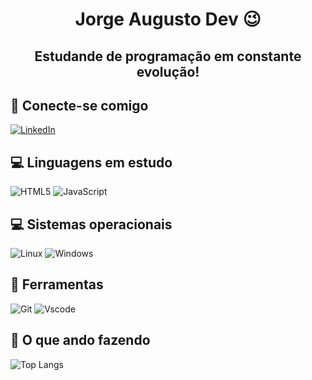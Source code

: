 <h1 align="center">Jorge Augusto Dev 😉</h1>
<h2 align="center">Estudande de programação em constante evolução!</h2>

## 📲 Conecte-se comigo

[![LinkedIn](https://img.shields.io/badge/LinkedIn-0077B5?style=for-the-badge&logo=linkedin&logoColor=white)](https://www.linkedin.com/in/jorge-augusto-neves-oliveira-368543116/)

## 💻 Linguagens em estudo

![HTML5](https://img.shields.io/badge/HTML5-E34F26?style=for-the-badge&logo=html5&logoColor=white)
![JavaScript](https://img.shields.io/badge/JavaScript-F7DF1E?style=for-the-badge&logo=javascript&logoColor=black)

## 💻 Sistemas operacionais

![Linux](https://img.shields.io/badge/Linux-000?style=for-the-badge&logo=linux&logoColor=FCC624)
![Windows](https://img.shields.io/badge/Windows-000?style=for-the-badge&logo=windows&logoColor=2CA5E0)

## 🔨 Ferramentas

![Git](https://img.shields.io/badge/GIT-E44C30?style=for-the-badge&logo=git&logoColor=white)
![Vscode](https://img.shields.io/badge/Vscode-007ACC?style=for-the-badge&logo=visual-studio-code&logoColor=white)

## 🧐 O que ando fazendo

![Top Langs](https://github-readme-stats-git-masterrstaa-rickstaa.vercel.app/api/top-langs/?username=jorgeguto87&layout=compact&bg_color=000&border_color=30A3DC&title_color=E94D5F&text_color=FFF)




